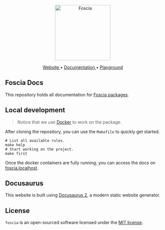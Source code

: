 <p align="center">
  <a href="https://foscia.dev">
    <img width="180" src="https://foscia.dev/img/icon.svg" alt="Foscia">
  </a>
</p>

<p align="center">
<a href="https://foscia.dev">
  Website
</a>
•
<a href="https://foscia.dev/docs/getting-started">
  Documentation
</a>
•
<a href="https://stackblitz.com/edit/foscia?file=playground.ts">
  Playground
</a>
</p>

## Foscia Docs

This repository holds all documentation for
[Foscia packages](https://github.com/foscia-dev/foscia).

## Local development

> Notice that we use [Docker](https://docker.com/) to work on the package.

After cloning the repository, you can use the `Makefile` to quickly get started.

```shell
# List all available rules.
make help
# Start working on the project.
make first
```

Once the docker containers are fully running, you can access the docs on
[foscia.localhost](http://foscia.localhost).

## Docusaurus

This website is built using [Docusaurus 2](https://docusaurus.io/), a modern
static website generator.

## License

`foscia` is an open-sourced software licensed under the [MIT license](LICENSE).
